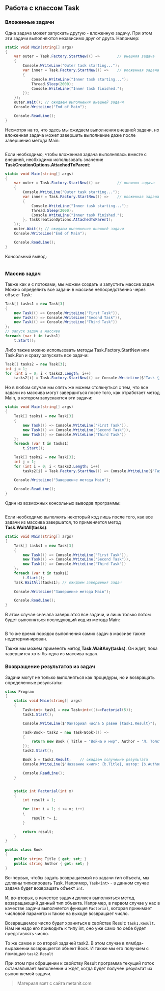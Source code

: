 ## Работа с классом Task

### Вложенные задачи

Одна задача может запускать другую - вложенную задачу. При этом эти задачи выполняются независимо друг от друга. Например:

```cs
static void Main(string[] args)
{
    var outer = Task.Factory.StartNew(() =>        // внешняя задача
    {
        Console.WriteLine("Outer task starting...");
        var inner = Task.Factory.StartNew(() =>    // вложенная задача
        {
            Console.WriteLine("Inner task starting...");
            Thread.Sleep(2000);
            Console.WriteLine("Inner task finished.");
        });
    });
    outer.Wait(); // ожидаем выполнения внешней задачи
    Console.WriteLine("End of Main");

    Console.ReadLine();
}
```

Несмотря на то, что здесь мы ожидаем выполнения внешней задачи, но вложенная задача может завершить выполнение даже после завершения метода Main:

```

```

Если необходимо, чтобы вложенная задача выполнялась вместе с внешней, необходимо использовать значение **TaskCreationOptions.AttachedToParent**:

```cs
static void Main(string[] args)
{
    var outer = Task.Factory.StartNew(() =>        // внешняя задача
    {
        Console.WriteLine("Outer task starting...");
        var inner = Task.Factory.StartNew(() =>    // вложенная задача
        {
            Console.WriteLine("Inner task starting...");
            Thread.Sleep(2000);
            Console.WriteLine("Inner task finished.");
        }, TaskCreationOptions.AttachedToParent);
    });
    outer.Wait(); // ожидаем выполнения внешней задачи
    Console.WriteLine("End of Main");

    Console.ReadLine();
}
```

Консольный вывод:

```

```

### Массив задач

Также как и с потоками, мы можем создать и запустить массив задач. Можно определить все задачи в массиве непосредственно через объект Task:

```cs
Task[] tasks1 = new Task[3]
{
    new Task(() => Console.WriteLine("First Task")),
    new Task(() => Console.WriteLine("Second Task")),
    new Task(() => Console.WriteLine("Third Task"))
};
// запуск задач в массиве
foreach (var t in tasks1)
    t.Start();
```

Либо также можно использовать методы Task.Factory.StartNew или Task.Run и сразу запускать все задачи:

```cs
Task[] tasks2 = new Task[3];
int j = 1;
for (int i = 0; i < tasks2.Length; i++)
    tasks2[i] = Task.Factory.StartNew(() => Console.WriteLine($"Task {j++}"));
```

Но в любом случае мы опять же можем столкнуться с тем, что все задачи из массива могут завершиться после того, как отработает метод Main, в котором запускаются эти задачи:

```cs
static void Main(string[] args)
{
    Task[] tasks1 = new Task[3]
    {
        new Task(() => Console.WriteLine("First Task")),
        new Task(() => Console.WriteLine("Second Task")),
        new Task(() => Console.WriteLine("Third Task"))
    };
    foreach (var t in tasks1)
        t.Start();

    Task[] tasks2 = new Task[3];
    int j = 1;
    for (int i = 0; i < tasks2.Length; i++)
        tasks2[i] = Task.Factory.StartNew(() => Console.WriteLine($"Task {j++}"));
            
    Console.WriteLine("Завершение метода Main");

    Console.ReadLine();
}
```

Один из возможных консольных выводов программы:

```

```

Если необходимо выполнять некоторый код лишь после того, как все задачи из массива завершатся, то применяется метод **Task.WaitAll(tasks)**:

```cs
static void Main(string[] args)
{
    Task[] tasks1 = new Task[3]
    {
        new Task(() => Console.WriteLine("First Task")),
        new Task(() => Console.WriteLine("Second Task")),
        new Task(() => Console.WriteLine("Third Task"))
    };
    foreach (var t in tasks1)
        t.Start();
    Task.WaitAll(tasks1); // ожидаем завершения задач 
    
    Console.WriteLine("Завершение метода Main");

    Console.ReadLine();
}
```

В этом случае сначала завершатся все задачи, и лишь только потом будет выполняться последующий код из метода Main:

```

```

В то же время порядок выполнения самих задач в массиве также недетерминирован.

Также мы можем применять метод **Task.WaitAny(tasks)**. Он ждет, пока завершится хотя бы одна из массива задач.

### Возвращение результатов из задач

Задачи могут не только выполняться как процедуры, но и возвращать определенные результаты:

```cs
class Program
{
    static void Main(string[] args)
    {
        Task<int> task1 = new Task<int>(()=>Factorial(5));
        task1.Start();

        Console.WriteLine($"Факториал числа 5 равен {task1.Result}");

        Task<Book> task2 = new Task<Book>(() => 
        {
            return new Book { Title = "Война и мир", Author = "Л. Толстой" };
        });
        task2.Start();

        Book b = task2.Result;    // ожидаем получение результата
        Console.WriteLine($"Название книги: {b.Title}, автор: {b.Author}");

        Console.ReadLine();
    }


    static int Factorial(int x)
    {
        int result = 1;

        for (int i = 1; i <= x; i++)
        {
            result *= i;
        }

        return result;
    }
}

public class Book
{
    public string Title { get; set; }
    public string Author { get; set; }
}
```

Во-первых, чтобы задать возвращаемый из задачи тип объекта, мы должны типизировать Task. Например, `Task<int>` - в данном случае задача будет возвращать объект `int`.

И, во-вторых, в качестве задачи должен выполняться метод, возвращающий данный тип объекта. Например, в первом случае у нас в качестве задачи выполняется функция `Factorial`, которая принимает числовой параметр и также на выходе возвращает число.

Возвращаемое число будет храниться в свойстве Result: `task1.Result`. Нам не надо его приводить к типу int, оно уже само по себе будет представлять число.

То же самое и со второй задачей task2. В этом случае в лямбда-выражении возвращается объект Book. И также мы его получаем с помощью `task2.Result`

При этом при обращении к свойству Result программа текущий поток останавливает выполнение и ждет, когда будет получен результат из выполняемой задачи.


> Материал взят с сайта metanit.com